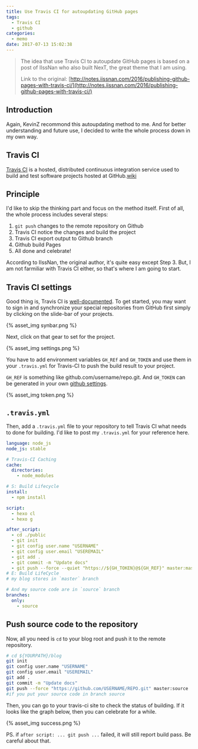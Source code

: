 ```yaml
---
title: Use Travis CI for autoupdating GitHub pages
tags:
  - Travis CI
  - github
categories:
  - memo
date: 2017-07-13 15:02:38
---
```



>The idea that use Travis CI to autoupdate GitHub pages is based on a post of IIssNan who also built NexT, the great theme that I am using. 
>
>Link to the original: [http://notes.iissnan.com/2016/publishing-github-pages-with-travis-ci/](http://notes.iissnan.com/2016/publishing-github-pages-with-travis-ci/)

## Introduction
Again, KevinZ recommond this autoupdating method to me. And for better understanding and future use, I decided to write the whole process down in my own way.
<!-- more -->
## Travis CI
[Travis CI](https://travis-ci.org) is a hosted, distributed continuous integration service used to build and test software projects hosted at GitHub.[wiki](https://en.wikipedia.org/wiki/Travis_CI)

## Principle
I'd like to skip the thinking part and focus on the method itself.
First of all, the whole process includes several steps:

1. `git push` changes to the remote repository on Github
2. Travis CI notice the changes and build the project
3. Travis CI export output to Github branch
4. Github build Pages
5. All done and celebrate!

According to IIssNan, the original author, it's quite easy except Step 3.
But, I am not farmiliar with Travis CI either, so that's where I am going to start.

## Travis CI settings

Good thing is, Travis CI is [well-documented](https://docs.travis-ci.com/user/getting-started "Getting started"). To get started, you may want to sign in and synchronize your special repositories from GitHub first simply by clicking on the slide-bar of your projects.

{% asset_img synbar.png %}

Next, click on that gear to set for the project. 

{% asset_img settings.png %}

You have to add environment variables `GH_REf` and `GH_TOKEN` and use them in your `.travis.yml` for Travis-CI to push the build result to your project. 

`GH_REF` is something like github.com/username/repo.git.
And `GH_TOKEN` can be generated in your own [github settings](https://github.com/settings/tokens). 

{% asset_img token.png %}

## `.travis.yml`

Then, add a `.travis.yml` file to your repository to tell Travis CI what needs to done for building. I'd like to post my `.travis.yml` for your reference here.

```yaml
language: node_js
node_js: stable

# Travis-CI Caching
cache:
  directories:
    - node_modules

# S: Build Lifecycle
install:
  - npm install

script:
  - hexo cl
  - hexo g

after_script:
  - cd ./public
  - git init
  - git config user.name "USERNAME"
  - git config user.email "USEREMAIL"
  - git add .
  - git commit -m "Update docs"
  - git push --force --quiet "https://${GH_TOKEN}@${GH_REF}" master:master
# E: Build LifeCycle
# my blog stores in `master` branch

# And my source code are in `source` branch
branches:
  only:
    - source 
```

## Push source code to the repository
Now, all you need is `cd` to your blog root and push it to the remote repository. 
```bash
# cd ${YOURPATH}/blog
git init
git config user.name "USERNAME"
git config user.email "USEREMAIL"
git add .
git commit -m "Update docs"
git push --force "https://github.com/USERNAME/REPO.git" master:source 
#if you put your source code in branch source
```

Then, you can go to your travis-ci site to check the status of building. If it looks like the graph below, then you can celebrate for a while.

{% asset_img success.png %}

PS. if `after script: ... git push ...` failed, it will still report build pass. Be careful about that.
